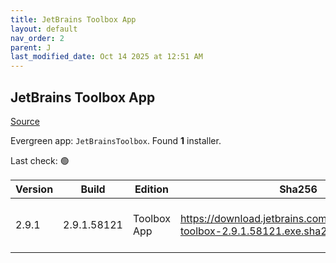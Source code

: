 ```yaml
---
title: JetBrains Toolbox App
layout: default
nav_order: 2
parent: J
last_modified_date: Oct 14 2025 at 12:51 AM
---
```


## JetBrains Toolbox App

[Source](https://www.jetbrains.com/toolbox-app/)

Evergreen app: `JetBrainsToolbox`. Found **1** installer.

Last check: 🟢

| Version | Build       | Edition     | Sha256                                                                          | Date      | Size      | Type | URI                                                                                                                                                  |
| ------- | ----------- | ----------- | ------------------------------------------------------------------------------- | --------- | --------- | ---- | ---------------------------------------------------------------------------------------------------------------------------------------------------- |
| 2.9.1   | 2.9.1.58121 | Toolbox App | https://download.jetbrains.com/toolbox/jetbrains-toolbox-2.9.1.58121.exe.sha256 | 3/10/2025 | 129058000 | exe  | [https://download.jetbrains.com/toolbox/jetbrains-toolbox-2.9.1.58121.exe](https://download.jetbrains.com/toolbox/jetbrains-toolbox-2.9.1.58121.exe) |
